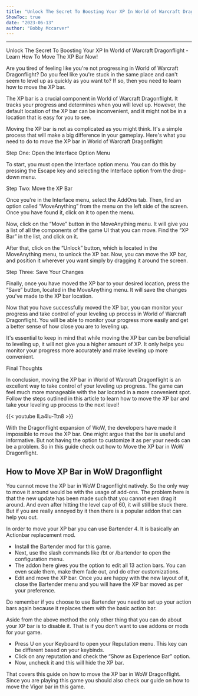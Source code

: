 ```yaml
---
title: "Unlock The Secret To Boosting Your XP In World of Warcraft Dragonflight - Learn How To Move The XP Bar Now!"
ShowToc: true 
date: "2023-06-13"
author: "Bobby Mccarver"
---
```

*****
Unlock The Secret To Boosting Your XP In World of Warcraft Dragonflight - Learn How To Move The XP Bar Now!

Are you tired of feeling like you're not progressing in World of Warcraft Dragonflight? Do you feel like you're stuck in the same place and can't seem to level up as quickly as you want to? If so, then you need to learn how to move the XP bar.

The XP bar is a crucial component in World of Warcraft Dragonflight. It tracks your progress and determines when you will level up. However, the default location of the XP bar can be inconvenient, and it might not be in a location that is easy for you to see.

Moving the XP bar is not as complicated as you might think. It's a simple process that will make a big difference in your gameplay. Here's what you need to do to move the XP bar in World of Warcraft Dragonflight:

Step One: Open the Interface Option Menu

To start, you must open the Interface option menu. You can do this by pressing the Escape key and selecting the Interface option from the drop-down menu.

Step Two: Move the XP Bar

Once you're in the Interface menu, select the AddOns tab. Then, find an option called “MoveAnything” from the menu on the left side of the screen. Once you have found it, click on it to open the menu.

Now, click on the “Move” button in the MoveAnything menu. It will give you a list of all the components of the game UI that you can move. Find the “XP Bar” in the list, and click on it.

After that, click on the “Unlock” button, which is located in the MoveAnything menu, to unlock the XP bar. Now, you can move the XP bar, and position it wherever you want simply by dragging it around the screen.

Step Three: Save Your Changes

Finally, once you have moved the XP bar to your desired location, press the “Save” button, located in the MoveAnything menu. It will save the changes you've made to the XP bar location.

Now that you have successfully moved the XP bar, you can monitor your progress and take control of your leveling up process in World of Warcraft Dragonflight. You will be able to monitor your progress more easily and get a better sense of how close you are to leveling up.

It's essential to keep in mind that while moving the XP bar can be beneficial to leveling up, it will not give you a higher amount of XP. It only helps you monitor your progress more accurately and make leveling up more convenient.

Final Thoughts

In conclusion, moving the XP bar in World of Warcraft Dragonflight is an excellent way to take control of your leveling up progress. The game can feel much more manageable with the bar located in a more convenient spot. Follow the steps outlined in this article to learn how to move the XP bar and take your leveling up process to the next level!

{{< youtube ILa4lu-Ttn8 >}} 



With the Dragonflight expansion of WoW, the developers have made it impossible to move the XP bar. One might argue that the bar is useful and informative. But not having the option to customize it as per your needs can be a problem. So in this guide check out how to Move the XP bar in WoW Dragonflight.
 
## How to Move XP Bar in WoW Dragonflight
 

 
You cannot move the XP bar in WoW Dragonflight natively. So the only way to move it around would be with the usage of add-ons. The problem here is that the new update has been made such that you cannot even drag it around. And even after hitting the level cap of 60, it will still be stuck there. But if you are really annoyed by it then there is a popular addon that can help you out.
 
In order to move your XP bar you can use Bartender 4. It is basically an Actionbar replacement mod.
 
- Install the Bartender mod for this game.
 - Next, use the slash commands like /bt or /bartender to open the configuration menu.
 - The addon here gives you the option to edit all 13 action bars. You can even scale them, make them fade out, and do other customizations.
 - Edit and move the XP bar. Once you are happy with the new layout of it, close the Bartender menu and you will have the XP bar moved as per your preference.

 
Do remember if you choose to use Bartender you need to set up your action bars again because it replaces them with the basic action bar.
 
Aside from the above method the only other thing that you can do about your XP bar is to disable it. That is if you don’t want to use addons or mods for your game.
 
- Press U on your Keyboard to open your Reputation menu. This key can be different based on your keybinds.
 - Click on any reputation and check the “Show as Experience Bar” option.
 - Now, uncheck it and this will hide the XP bar.

 
That covers this guide on how to move the XP bar in WoW Dragonflight. Since you are playing this game you should also check our guide on how to move the Vigor bar in this game.




